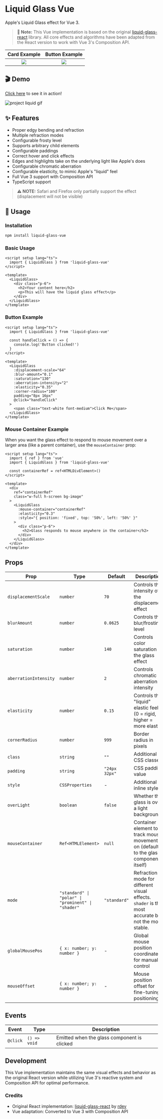 # Liquid Glass Vue

Apple's Liquid Glass effect for Vue 3.

> **📝 Note:** This Vue implementation is based on the original [liquid-glass-react](https://github.com/rdev/liquid-glass-react) library. All core effects and algorithms have been adapted from the React version to work with Vue 3's Composition API.

|                                Card Example                                |                                Button Example                                |
| :------------------------------------------------------------------------: | :--------------------------------------------------------------------------: |
| ![](https://github.com/rdev/liquid-glass-react/raw/master/assets/card.png) | ![](https://github.com/rdev/liquid-glass-react/raw/master/assets/button.png) |

## 🎬 Demo

[Click here](https://liquid-glass.maxrovensky.com) to see it in action!

![project liquid gif](./assets/project-liquid.gif)

## ✨ Features

- Proper edgy bending and refraction
- Multiple refraction modes
- Configurable frosty level
- Supports arbitrary child elements
- Configurable paddings
- Correct hover and click effects
- Edges and highlights take on the underlying light like Apple's does
- Configurable chromatic aberration
- Configurable elasticity, to mimic Apple's "liquid" feel
- Full Vue 3 support with Composition API
- TypeScript support

> **⚠️ NOTE:** Safari and Firefox only partially support the effect (displacement will not be visible)

## 🚀 Usage

### Installation

```bash
npm install liquid-glass-vue
```

### Basic Usage

```vue
<script setup lang="ts">
  import { LiquidGlass } from 'liquid-glass-vue'
</script>

<template>
  <LiquidGlass>
    <div class="p-6">
      <h2>Your content here</h2>
      <p>This will have the liquid glass effect</p>
    </div>
  </LiquidGlass>
</template>
```

### Button Example

```vue
<script setup lang="ts">
  import { LiquidGlass } from 'liquid-glass-vue'

  const handleClick = () => {
    console.log('Button clicked!')
  }
</script>

<template>
  <LiquidGlass
    :displacement-scale="64"
    :blur-amount="0.1"
    :saturation="130"
    :aberration-intensity="2"
    :elasticity="0.35"
    :corner-radius="100"
    padding="8px 16px"
    @click="handleClick"
  >
    <span class="text-white font-medium">Click Me</span>
  </LiquidGlass>
</template>
```

### Mouse Container Example

When you want the glass effect to respond to mouse movement over a larger area (like a parent container), use the `mouseContainer` prop:

```vue
<script setup lang="ts">
  import { ref } from 'vue'
  import { LiquidGlass } from 'liquid-glass-vue'

  const containerRef = ref<HTMLDivElement>()
</script>

<template>
  <div
    ref="containerRef"
    class="w-full h-screen bg-image"
  >
    <LiquidGlass
      :mouse-container="containerRef"
      :elasticity="0.3"
      :style="{ position: 'fixed', top: '50%', left: '50%' }"
    >
      <div class="p-6">
        <h2>Glass responds to mouse anywhere in the container</h2>
      </div>
    </LiquidGlass>
  </div>
</template>
```

## Props

| Prop                  | Type                                               | Default       | Description                                                                                          |
| --------------------- | -------------------------------------------------- | ------------- | ---------------------------------------------------------------------------------------------------- |
| `displacementScale`   | `number`                                           | `70`          | Controls the intensity of the displacement effect                                                    |
| `blurAmount`          | `number`                                           | `0.0625`      | Controls the blur/frosting level                                                                     |
| `saturation`          | `number`                                           | `140`         | Controls color saturation of the glass effect                                                        |
| `aberrationIntensity` | `number`                                           | `2`           | Controls chromatic aberration intensity                                                              |
| `elasticity`          | `number`                                           | `0.15`        | Controls the "liquid" elastic feel (0 = rigid, higher = more elastic)                                |
| `cornerRadius`        | `number`                                           | `999`         | Border radius in pixels                                                                              |
| `class`               | `string`                                           | `""`          | Additional CSS classes                                                                               |
| `padding`             | `string`                                           | `"24px 32px"` | CSS padding value                                                                                    |
| `style`               | `CSSProperties`                                    | -             | Additional inline styles                                                                             |
| `overLight`           | `boolean`                                          | `false`       | Whether the glass is over a light background                                                         |
| `mouseContainer`      | `Ref<HTMLElement>`                                 | `null`        | Container element to track mouse movement on (defaults to the glass component itself)                |
| `mode`                | `"standard" \| "polar" \| "prominent" \| "shader"` | `"standard"`  | Refraction mode for different visual effects. `shader` is the most accurate but not the most stable. |
| `globalMousePos`      | `{ x: number; y: number }`                         | -             | Global mouse position coordinates for manual control                                                 |
| `mouseOffset`         | `{ x: number; y: number }`                         | -             | Mouse position offset for fine-tuning positioning                                                    |

## Events

| Event    | Type         | Description                                 |
| -------- | ------------ | ------------------------------------------- |
| `@click` | `() => void` | Emitted when the glass component is clicked |

## Development

This Vue implementation maintains the same visual effects and behavior as the original React version while utilizing Vue 3's reactive system and Composition API for optimal performance.

### Credits

- Original React implementation: [liquid-glass-react](https://github.com/rdev/liquid-glass-react) by [rdev](https://github.com/rdev)
- Vue adaptation: Converted to Vue 3 with Composition API

